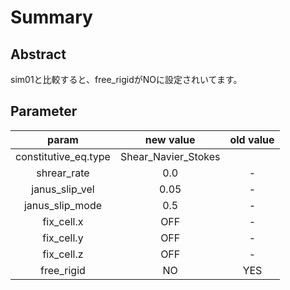 # Summary

## Abstract
sim01と比較すると、free_rigidがNOに設定されいてます。

## Parameter
|param|new value|old value|
|:-:|:-:|:-:|
|constitutive_eq.type|Shear_Navier_Stokes|
|shrear_rate|0.0|-|
|janus_slip_vel|0.05|-|
|janus_slip_mode|0.5|-|
|fix_cell.x|OFF|-|
|fix_cell.y|OFF|-|
|fix_cell.z|OFF|-|
|free_rigid|NO|YES|
